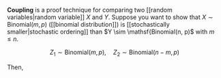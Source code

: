 **Coupling** is a proof technique for comparing two [[random variables|random variable]] $X$ and $Y$. Suppose you want to show that $X \sim \mathsf{Binomial}(m, p)$ ([[binomial distribution]]) is [[stochastically smaller|stochastic ordering]] than $Y \sim  \mathsf{Binomial(n, p)$ with $m \leqslant n$.

$$
Z_1 \sim \mathsf{Binomial}(m, p), \quad Z_2 \sim \mathsf{Binomial}(n - m, p)
$$

Then, 